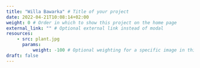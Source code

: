 ```yaml
---
title: "Willa Bawarka" # Title of your project
date: 2022-04-21T10:08:14+02:00
weight: 0 # Order in which to show this project on the home page
external_link: "" # Optional external link instead of modal
resources:
    - src: plant.jpg
      params:
          weight: -100 # Optional weighting for a specific image in this project folder
draft: false
---
```

